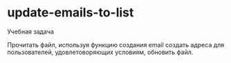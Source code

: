 # update-emails-to-list

Учебная задача

Прочитать файл, используя функцию создания email создать адреса для пользователей, удовлетоворяющих условиям, обновить файл.

